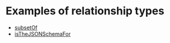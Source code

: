# Examples of relationship types

- [subsetOf](subsetOf.md)
- [isTheJSONSchemaFor](isTheJSONSchemaFor.md)
